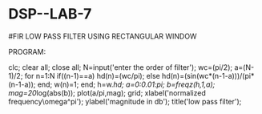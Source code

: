 # DSP--LAB-7

#FIR   LOW PASS  FILTER  USING  RECTANGULAR  WINDOW

PROGRAM:

 clc; 
clear all; 
close all; 
N=input('enter the order of filter'); 
wc=(pi/2); 
a=(N-1)/2; 
for n=1:N 
if((n-1)==a) 
hd(n)=(wc/pi); 
else 
hd(n)=(sin(wc*(n-1-a)))/(pi*(n-1-a)); 
end; 
w(n)=1; 
end; 
h=w.*hd; 
a=0:0.01:pi; 
b=freqz(h,1,a); 
mag=20*log(abs(b)); 
plot(a/pi,mag); 
grid; 
xlabel('normalized frequency\omega^pi'); 
ylabel('magnitude in db'); 
title('low pass filter');
